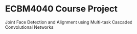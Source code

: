 # ECBM4040 Course Project

Joint Face Detection and Alignment using Multi-task Cascaded Convolutional Networks



